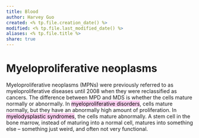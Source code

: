 ```yaml
---
title: Blood
author: Harvey Guo
created: <% tp.file.creation_date() %>
modified: <% tp.file.last_modified_date() %>
aliases: <% tp.file.title %>
share: true
---
```

# Myeloproliferative neoplasms
Myeloproliferative neoplasms (MPNs) were previously referred to as myeloproliferative diseases until 2008 when they were reclassified as cancers.
The difference between MPD and MDS is whether the cells mature normally or abnormally. In <mark style="background: #FFB8EBA6;">myeloproliferative disorders</mark>, cells mature normally, but they have an abnormally high amount of proliferation. In <mark style="background: #FFB8EBA6;">myelodysplastic syndromes</mark>, the cells mature abnormally. A stem cell in the bone marrow, instead of maturing into a normal cell, matures into something else – something just weird, and often not very functional.

